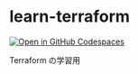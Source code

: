 # learn-terraform

[![Open in GitHub Codespaces](https://github.com/codespaces/badge.svg)](https://codespaces.new/Yoshida24/learn-terraform)

Terraform の学習用
